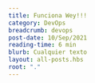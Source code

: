 ```yaml
---
title: Funciona Wey!!!
category: DevOps
breadcrumb: devops
post-date: 10/Sep/2021
reading-time: 6 min
blurb: Cualquier texto
layout: all-posts.hbs 
root: "."
---
```




